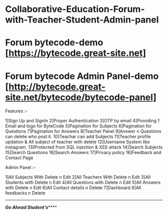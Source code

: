 # Collaborative-Education-Forum-with-Teacher-Student-Admin-panel

# Forum bytecode-demo [https://bytecode.great-site.net]

# Forum bytecode Admin Panel-demo [http://bytecode.great-site.net/bytecode/bytecode-panel]

Features :-

1]Sign Up and SignIn
2]Proper Authentication
3]OTP by email
4]Providing 1 Email and logo for ByteCode
5]Pagination for Subjects
6]Pagination for Questions 
7]Pagination for Answers
8]Teacher Panel
9]Answer n Questions can delete who post it.
10]Teachar can add Subjects
11]Teacher profile updation & All subject of teacher with delete
12]Username System like instagram.
13]Protected from SQL injection & XSS attack
14]Search Subjects
15]Search Questions 
16]Search Answers
17]Privacy policy
18]Feedback and Contact Page

Admin Panel :-

1]All Subjects With Delete n Edit
2]All Teachers With Delete n Edit
3]All Students with Delete n Edit
4]All Questions with Delete n Edit
5]All Answers with Delete n Edit
6]All Contact details n Delete
7]Dashboard
8]All feedbacks n Delete

****************************************************************************************************************
*********************************************Go Ahead Student's*************************************************




